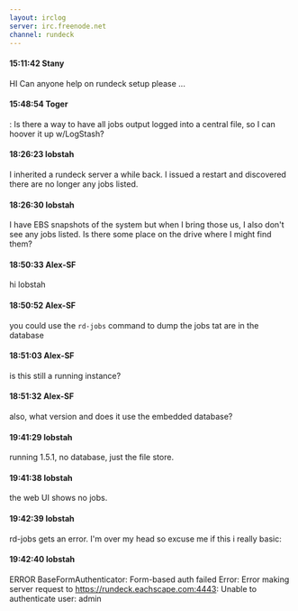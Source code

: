 ```yaml
---
layout: irclog
server: irc.freenode.net
channel: rundeck
---
```


#### 15:11:42 Stany
 HI Can anyone help on rundeck setup please ...
#### 15:48:54 Toger
 \: Is there a way to have all jobs output logged into a central file, so I can hoover it up w/LogStash?
#### 18:26:23 lobstah
 I inherited a rundeck server a while back. I issued a restart and discovered there are no longer any jobs listed. 
#### 18:26:30 lobstah
 I have EBS snapshots of the system but when I bring those us, I also don't see any jobs listed. Is there some place on the drive where I might find them?
#### 18:50:33 Alex-SF
 hi lobstah 
#### 18:50:52 Alex-SF
 you could use the `rd-jobs` command to dump the jobs tat are in the database
#### 18:51:03 Alex-SF
 is this still a running instance?
#### 18:51:32 Alex-SF
 also, what version and does it use the embedded database?
#### 19:41:29 lobstah
 running 1.5.1, no database, just the file store.
#### 19:41:38 lobstah
 the web UI shows no jobs.
#### 19:42:39 lobstah
 rd-jobs gets an error. I'm over my head so excuse me if this i really basic:
#### 19:42:40 lobstah
 ERROR BaseFormAuthenticator: Form-based auth failed Error: Error making server request to https://rundeck.eachscape.com:4443: Unable to authenticate user: admin
